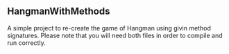 ## HangmanWithMethods

A simple project to re-create the game of Hangman using givin method signatures. Please note that you will need both files in order to compile and run correctly. 
